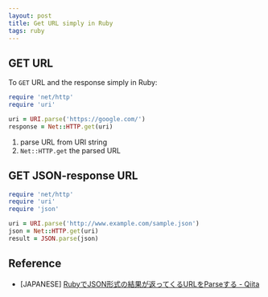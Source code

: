 ```yaml
---
layout: post
title: Get URL simply in Ruby
tags: ruby
---
```


## GET URL

To `GET` URL and the response simply in Ruby:

```rb
require 'net/http'
require 'uri'

uri = URI.parse('https://google.com/')
response = Net::HTTP.get(uri)
```

1. parse URL from URI string
2. `Net::HTTP.get` the parsed URL

## GET JSON-response URL

```rb
require 'net/http'
require 'uri'
require 'json'

uri = URI.parse('http://www.example.com/sample.json')
json = Net::HTTP.get(uri)
result = JSON.parse(json)
```

## Reference

- [JAPANESE] [RubyでJSON形式の結果が返ってくるURLをParseする - Qiita](http://qiita.com/awakia/items/bd8c1385115df27c15fa)

